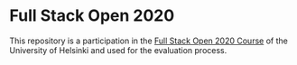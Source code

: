 # Full Stack Open 2020
This repository is a participation in the [Full Stack Open 2020 Course](https://fullstackopen.com/) of the University of Helsinki and used for the evaluation process.
